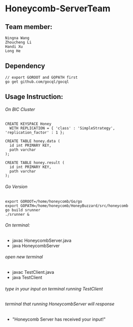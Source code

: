 # Honeycomb-ServerTeam
## Team member:
  	Ningna Wang
  	Zhoucheng Li
  	Handi Xu
  	Long He

## Dependency
```
// export GOROOT and GOPATH first
go get github.com/gocql/gocql
```  	
  	
## Usage Instruction:
###### On BIC Cluster
```
CREATE KEYSPACE Honey
  WITH REPLICATION = { 'class' : 'SimpleStrategy', 'replication_factor' : 1 };

CREATE TABLE honey.data (
  id int PRIMARY KEY,
  path varchar
);

CREATE TABLE honey.result (
  id int PRIMARY KEY,
  path varchar
);
```

###### Go Version
```
export GOROOT=/home/honeycomb/Go/go
export GOPATH=/home/honeycomb/HoneyBuzzard/src/honeycomb
go build srunner
./srunner &
```

###### On terminal:
- javac HoneycombServer.java
- java HoneycombServer

###### open new terminal
- javac TestClient.java
- java TestClient

###### type in your input on terminal running TestClient
###### terminal that running HoneycombServer will response 
- "Honeycomb Server has received your input!"
   
